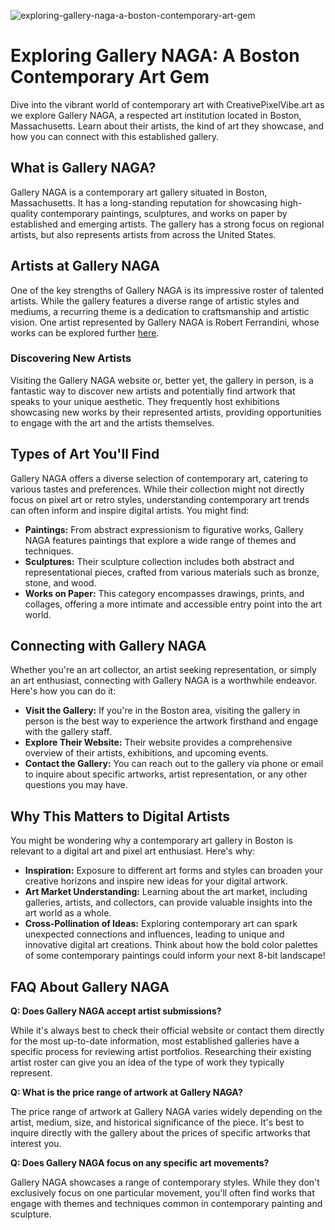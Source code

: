 ![exploring-gallery-naga-a-boston-contemporary-art-gem](https://images.pexels.com/photos/33472105/pexels-photo-33472105.jpeg?auto=compress&cs=tinysrgb&fit=crop&h=627&w=1200)

# Exploring Gallery NAGA: A Boston Contemporary Art Gem

Dive into the vibrant world of contemporary art with CreativePixelVibe.art as we explore Gallery NAGA, a respected art institution located in Boston, Massachusetts. Learn about their artists, the kind of art they showcase, and how you can connect with this established gallery.

## What is Gallery NAGA?

Gallery NAGA is a contemporary art gallery situated in Boston, Massachusetts. It has a long-standing reputation for showcasing high-quality contemporary paintings, sculptures, and works on paper by established and emerging artists. The gallery has a strong focus on regional artists, but also represents artists from across the United States.

## Artists at Gallery NAGA

One of the key strengths of Gallery NAGA is its impressive roster of talented artists. While the gallery features a diverse range of artistic styles and mediums, a recurring theme is a dedication to craftsmanship and artistic vision. One artist represented by Gallery NAGA is Robert Ferrandini, whose works can be explored further [here](https://www.artsy.net/partner/50ef3f1b25b5226bcb000f47/works?artist_ids%5B0%5D=robert-ferrandini&returnTo=%2Fpartner%2Fgallery-naga%2Fartists%2Frobert-ferrandini). 

### Discovering New Artists

Visiting the Gallery NAGA website or, better yet, the gallery in person, is a fantastic way to discover new artists and potentially find artwork that speaks to your unique aesthetic. They frequently host exhibitions showcasing new works by their represented artists, providing opportunities to engage with the art and the artists themselves.

## Types of Art You'll Find

Gallery NAGA offers a diverse selection of contemporary art, catering to various tastes and preferences. While their collection might not directly focus on pixel art or retro styles, understanding contemporary art trends can often inform and inspire digital artists. You might find:

*   **Paintings:** From abstract expressionism to figurative works, Gallery NAGA features paintings that explore a wide range of themes and techniques.
*   **Sculptures:** Their sculpture collection includes both abstract and representational pieces, crafted from various materials such as bronze, stone, and wood.
*   **Works on Paper:** This category encompasses drawings, prints, and collages, offering a more intimate and accessible entry point into the art world.

## Connecting with Gallery NAGA

Whether you're an art collector, an artist seeking representation, or simply an art enthusiast, connecting with Gallery NAGA is a worthwhile endeavor. Here's how you can do it:

*   **Visit the Gallery:** If you're in the Boston area, visiting the gallery in person is the best way to experience the artwork firsthand and engage with the gallery staff.
*   **Explore Their Website:** Their website provides a comprehensive overview of their artists, exhibitions, and upcoming events.
*   **Contact the Gallery:** You can reach out to the gallery via phone or email to inquire about specific artworks, artist representation, or any other questions you may have.

## Why This Matters to Digital Artists

You might be wondering why a contemporary art gallery in Boston is relevant to a digital art and pixel art enthusiast. Here's why:

*   **Inspiration:** Exposure to different art forms and styles can broaden your creative horizons and inspire new ideas for your digital artwork.
*   **Art Market Understanding:** Learning about the art market, including galleries, artists, and collectors, can provide valuable insights into the art world as a whole.
*   **Cross-Pollination of Ideas:** Exploring contemporary art can spark unexpected connections and influences, leading to unique and innovative digital art creations. Think about how the bold color palettes of some contemporary paintings could inform your next 8-bit landscape!

## FAQ About Gallery NAGA

**Q: Does Gallery NAGA accept artist submissions?**

While it's always best to check their official website or contact them directly for the most up-to-date information, most established galleries have a specific process for reviewing artist portfolios. Researching their existing artist roster can give you an idea of the type of work they typically represent.

**Q: What is the price range of artwork at Gallery NAGA?**

The price range of artwork at Gallery NAGA varies widely depending on the artist, medium, size, and historical significance of the piece. It's best to inquire directly with the gallery about the prices of specific artworks that interest you.

**Q: Does Gallery NAGA focus on any specific art movements?**

Gallery NAGA showcases a range of contemporary styles. While they don't exclusively focus on one particular movement, you'll often find works that engage with themes and techniques common in contemporary painting and sculpture.
